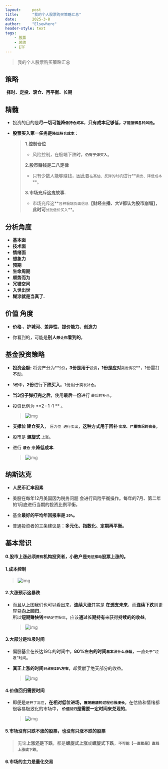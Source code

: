 ```yaml
---
layout: 	post
title: 		"我的个人股票购买策略汇总"
date:       2025-3-8
author: 	"Elsewhere"
header-style: text
tags:
    - 股票 
    - 总结
    - ETF
---
```


> 我的个人股票购买策略汇总



## 策略

​	**择时、定投、滚仓、再平衡、长期**	



## 精髓

- 投资的目的是**尽一切可能降`低持仓成本`**，**只有成本足够低，`才能抵御各种风险`。**

- **股票买入第一任务是`降低持仓成本`**：

   > **1.控制仓位**
   >
   > - 风险控制，在极端下跌时，**`仍有子弹买入`**。
   >
   > **2.股市赚钱是二八定律**
   >
   > - 只有少数人能够赚钱，因此要`在高估、反弹的时机`进行**`卖出、降低成本`**。
   >
   > **3.市场充斥这鬼故事.**
   >
   > - 市场充斥这**`各种极端负面信息`**【财经主播、大V都认为股市崩塌】，      
      此时可**`分批低价买入`**。



## 分析角度  

 - **基本面** 
 - **技术面** 
 - **情绪面** 
 - **想象力** 
 - **预期** 
 - **生命周期**  
 - **顺势而为** 
 - **冗错空间**    
 - **入世出世**  
 - **糊涂就是当真了.**



## 价值 角度  

- **价格 、护城河、差异性、提价能力、创造力**   

- 你看到的，可能是**别人`想让你`看到的**。



## 基金投资策略

- **投资金额:** 将资产分为**`5份`**，**3份**是用于**`投资`**，**1份**是应对**`突发情况`**，1份雷打不动。
- **`3份中`**，**2份**进行**下跌买入**。1份用于`突发补仓`。  
- **当3份子弹打完之后**，使用**最后一份**进行 `最后的补仓`。 
- 投资比例为 **2 : 1 :1 ** 。

	> ![img](/img/2025/03/08/1.png)



- **支撑位 建仓买入**， `压力位 进行卖出`，**这种方式用于回补 `突发、严重情况的资金`**。

- 股市是 **螺旋式** `上涨`。

- 进行 **`滚仓`** 来**降低成本**.

	> ![img](/img/2025/03/08/2.png)



## 纳斯达克

- **人民币汇率因素**

- 美股在每年12月美国因为税务问题 会进行风险平衡操作。每年的7月、第二年的1月底进行当期的投资比例平衡，

- 基金**最好的平均年回报率是 `20%`。**
- 普通投资者的三条建议是：**多元化、指数化、定期再平衡。**



## 基本常识

#### 0.股市上涨必须`要有`机构投资者，小散户是`无法推动`股票上涨的。



#### 1.成本控制

> ![img](/img/2025/03/08/3.png)



#### 2.大涨预示这暴跌

- 而且从上图我们也可以看出来，**连续大涨**其实是 **在透支未来**，而**连续下跌**则更容易**向上回归**。   
  所以**短期赚快钱**`不确定性极高`，应该**通过长期持有**来获得**持续的的收益**。

	> ![img](/img/2025/03/08/4.jpg)



#### 3.大部分是垃圾时间

- 偏股基金在长达19年的时间中，**80%左右的时间`基本没什么涨幅`**，一直`处于“垃圾“时间`。
- **真正上涨的时间`只占到20%左右`**，却贡献了绝天部分的收益。

	> ![img](/img/2025/03/08/5.png)



#### 4.价值回归需要时间

- 即便是`避开了高位`，**在相对低位进场，`震荡磨底的过程也很漫长`**。在估值和情绪都很容易极致化的市场中，
  **`价值回归`是需要一定时间来兑现的**。

	> ![img](/img/2025/03/08/6.png)



#### 5.市场没有只跌不涨的股票，也没有只涨不跌的股票

> 无论**上涨还是下跌**，都是**螺旋式上涨**或**螺旋式下跌**，**`不可能【一直都是】直线上涨或下跌`**。



#### 6.市场的主力是量化交易

